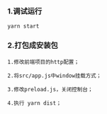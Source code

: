 ### 1.调试运行
    
    yarn start

### 2.打包成安装包

    1.修改前端项目的http配置；

    2.将src/app.js中window挂载方式；

    3.修改preload.js，关闭控制台；
    
    4.执行 yarn dist；
